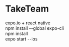 # TakeTeam
expo.io + react native <br/>
npm install --global expo-cli<br/>
npm install <br/>
expo start --ios
